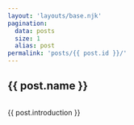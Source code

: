 ```yaml
---
layout: 'layouts/base.njk'
pagination: 
  data: posts
  size: 1
  alias: post
permalink: 'posts/{{ post.id }}/'
---
```

<div class='page-content'>
    <h2>{{ post.name }}</h2>
    <image alt='' src='/img/{{ post.filename }}' />
    <p>{{ post.introduction }}</p>
</div>